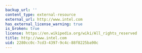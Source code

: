 ```yaml
---
backup_url: ''
content_type: external-resource
external_url: http://www.intel.com
has_external_license_warning: true
is_broken: true
license: https://en.wikipedia.org/wiki/All_rights_reserved
title: http://www.intel.com
uid: 2280cc0c-7cd3-4397-9c4c-88f8225ba90c
---
```

